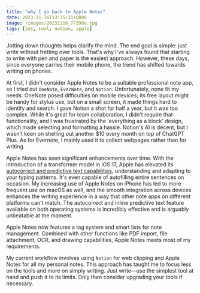 ```yaml
---
title: "why I go back to Apple Notes"
date: 2023-11-16T13:35:31+0800
image: /images/20231116_77398e.jpg
tags: [ios, tool, notion, apple]
---
```


Jotting down thoughts helps clarify the mind. The end goal is simple: just write without fretting over tools. That's why I've always found that starting to write with pen and paper is the easiest approach. However, these days, since everyone carries their mobile phone, the trend has shifted towards writing on phones.

At first, I didn't consider Apple Notes to be a suitable professional note app, so I tried out `OneNote`, `EverNote`, and `Notion`. Unfortunately, none fit my needs. OneNote posed difficulties on mobile devices; its free layout might be handy for stylus use, but on a small screen, it made things hard to identify and search. I gave Notion a shot for half a year, but it was too complex. While it's great for team collaboration, I didn't require that functionality, and I was frustrated by the 'everything as a block' design, which made selecting and formatting a hassle. Notion's AI is decent, but I wasn't keen on shelling out another $10 every month on top of ChatGPT Plus. As for Evernote, I mainly used it to collect webpages rather than for writing.

Apple Notes has seen significant enhancements over time. With the introduction of a transformer model in iOS 17, Apple has elevated its [autocorrect and predictive text capabilities](https://www.cnet.com/tech/mobile/what-you-need-to-know-about-the-improved-autocorrect-on-ios-17/), understanding and adapting to your typing patterns. It's even capable of autofilling entire sentences on occasion. My increasing use of Apple Notes on iPhone has led to more frequent use on macOS as well, and the smooth integration across devices enhances the writing experience in a way that other note apps on different platforms can't match. The autocorrect and inline predictive text feature available on both operating systems is incredibly effective and is arguably unbeatable at the moment.

Apple Notes now features a tag system and smart lists for note management. Combined with other functions like PDF import, file attachment, OCR, and drawing capabilities, Apple Notes meets most of my requirements.

My current workflow involves using `Notion` for web clipping and Apple Notes for all my personal notes. This approach has taught me to focus less on the tools and more on simply writing. Just write—use the simplest tool at hand and push it to its limits. Only then consider upgrading your tools if necessary.